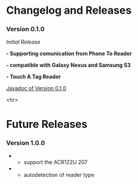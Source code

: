# Changelog and Releases #

### Version 0.1.0 ###

_Initial Release_

**- Supporting comunication from Phone To Reader**

**- compatible with Galaxy Nexus and Samsung S3**

**- Touch A Tag Reader**

[Javadoc of Version 0.1.0](http://java-android-beam-api.googlecode.com/svn/trunk/site/apidocs/index.html)



&lt;hr&gt;


# Future Releases #
### Version 1.0.0 ###
  * - support the ACR122U 207
  * - autodetection of reader type